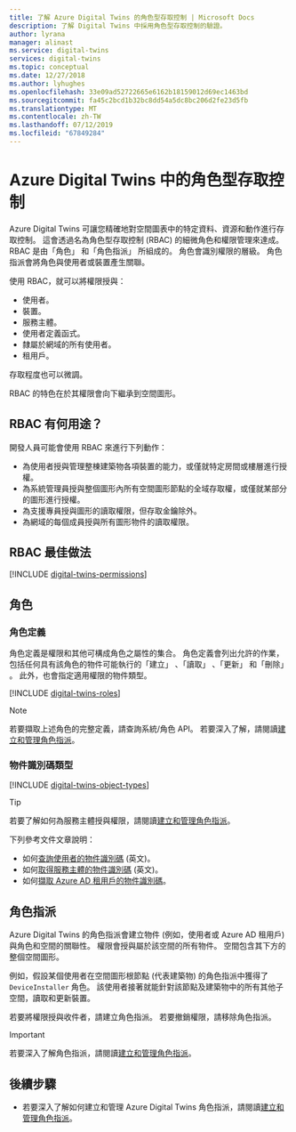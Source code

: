 ```yaml
---
title: 了解 Azure Digital Twins 的角色型存取控制 | Microsoft Docs
description: 了解 Digital Twins 中採用角色型存取控制的驗證。
author: lyrana
manager: alinast
ms.service: digital-twins
services: digital-twins
ms.topic: conceptual
ms.date: 12/27/2018
ms.author: lyhughes
ms.openlocfilehash: 33e09ad52722665e6162b18159012d69ec1463bd
ms.sourcegitcommit: fa45c2bcd1b32bc8dd54a5dc8bc206d2fe23d5fb
ms.translationtype: MT
ms.contentlocale: zh-TW
ms.lasthandoff: 07/12/2019
ms.locfileid: "67849284"
---
```

# <a name="role-based-access-control-in-azure-digital-twins"></a>Azure Digital Twins 中的角色型存取控制

Azure Digital Twins 可讓您精確地對空間圖表中的特定資料、資源和動作進行存取控制。 這會透過名為角色型存取控制 (RBAC) 的細微角色和權限管理來達成。 RBAC 是由「角色」  和「角色指派」  所組成的。 角色會識別權限的層級。 角色指派會將角色與使用者或裝置產生關聯。

使用 RBAC，就可以將權限授與：

- 使用者。
- 裝置。
- 服務主體。
- 使用者定義函式。
- 隸屬於網域的所有使用者。
- 租用戶。

存取程度也可以微調。

RBAC 的特色在於其權限會向下繼承到空間圖形。

## <a name="what-can-i-do-with-rbac"></a>RBAC 有何用途？

開發人員可能會使用 RBAC 來進行下列動作：

- 為使用者授與管理整棟建築物各項裝置的能力，或僅就特定房間或樓層進行授權。
- 為系統管理員授與整個圖形內所有空間圖形節點的全域存取權，或僅就某部分的圖形進行授權。
- 為支援專員授與圖形的讀取權限，但存取金鑰除外。
- 為網域的每個成員授與所有圖形物件的讀取權限。

## <a name="rbac-best-practices"></a>RBAC 最佳做法

[!INCLUDE [digital-twins-permissions](../../includes/digital-twins-rbac-best-practices.md)]

## <a name="roles"></a>角色

### <a name="role-definitions"></a>角色定義

角色定義是權限和其他可構成角色之屬性的集合。 角色定義會列出允許的作業，包括任何具有該角色的物件可能執行的「建立」  、「讀取」  、「更新」  和「刪除」  。 此外，也會指定適用權限的物件類型。

[!INCLUDE [digital-twins-roles](../../includes/digital-twins-roles.md)]

>[!NOTE]
> 若要擷取上述角色的完整定義，請查詢系統/角色 API。
> 若要深入了解，請閱讀[建立和管理角色指派](./security-create-manage-role-assignments.md#all)。

### <a name="object-identifier-types"></a>物件識別碼類型

[!INCLUDE [digital-twins-object-types](../../includes/digital-twins-object-id-types.md)]

>[!TIP]
> 若要了解如何為服務主體授與權限，請閱讀[建立和管理角色指派](./security-create-manage-role-assignments.md#grant)。

下列參考文件文章說明：

- 如何[查詢使用者的物件識別碼](https://docs.microsoft.com/powershell/module/azuread/get-azureaduser?view=azureadps-2.0) \(英文\)。
- 如何[取得服務主體的物件識別碼](https://docs.microsoft.com/powershell/module/az.resources/get-azadserviceprincipal) \(英文\)。
- 如何[擷取 Azure AD 租用戶的物件識別碼](../active-directory/develop/quickstart-create-new-tenant.md)。

## <a name="role-assignments"></a>角色指派

Azure Digital Twins 的角色指派會建立物件 (例如，使用者或 Azure AD 租用戶) 與角色和空間的關聯性。 權限會授與屬於該空間的所有物件。 空間包含其下方的整個空間圖形。

例如，假設某個使用者在空間圖形根節點 (代表建築物) 的角色指派中獲得了 `DeviceInstaller` 角色。 該使用者接著就能針對該節點及建築物中的所有其他子空間，讀取和更新裝置。

若要將權限授與收件者，請建立角色指派。 若要撤銷權限，請移除角色指派。

>[!IMPORTANT]
> 若要深入了解角色指派，請閱讀[建立和管理角色指派](./security-create-manage-role-assignments.md)。

## <a name="next-steps"></a>後續步驟

- 若要深入了解如何建立和管理 Azure Digital Twins 角色指派，請閱讀[建立和管理角色指派](./security-create-manage-role-assignments.md)。
